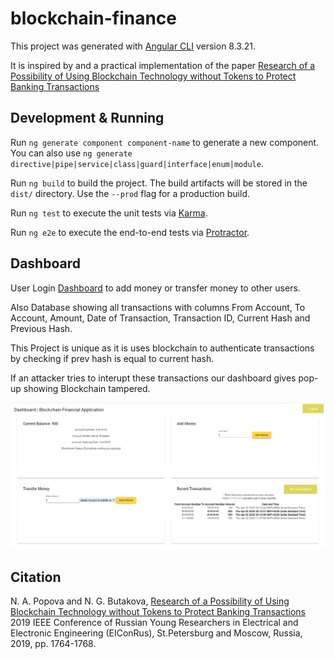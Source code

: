 # blockchain-finance

This project was generated with [Angular CLI](https://github.com/angular/angular-cli) version 8.3.21.

It is inspired by and a practical implementation of the paper [Research of a Possibility of Using Blockchain Technology without Tokens to Protect Banking Transactions](https://ieeexplore.ieee.org/document/8657279)

## Development & Running

Run `ng generate component component-name` to generate a new component. You can also use `ng generate directive|pipe|service|class|guard|interface|enum|module`.

Run `ng build` to build the project. The build artifacts will be stored in the `dist/` directory. Use the `--prod` flag for a production build.

Run `ng test` to execute the unit tests via [Karma](https://karma-runner.github.io).

Run `ng e2e` to execute the end-to-end tests via [Protractor](http://www.protractortest.org/).


## Dashboard 

User Login [Dashboard](https://blockchain-finance.firebaseapp.com/login) to add money or transfer money to other users.

Also Database showing all transactions with columns 
From Account, To Account,	Amount,	Date of Transaction, Transaction ID, Current Hash and Previous Hash. 

This Project is unique as it is uses blockchain to authenticate transactions by checking if prev hash is equal to current hash.

If an attacker tries to interupt these transactions our dashboard gives pop-up showing Blockchain tampered.

<img src="image.PNG" width = "800">



## Citation

N. A. Popova and N. G. Butakova, [Research of a Possibility of Using Blockchain Technology without Tokens to Protect Banking Transactions](https://ieeexplore.ieee.org/document/8657279) 2019 IEEE Conference of Russian Young Researchers in Electrical and Electronic Engineering (EIConRus), St.Petersburg and Moscow, Russia, 2019, pp. 1764-1768.




